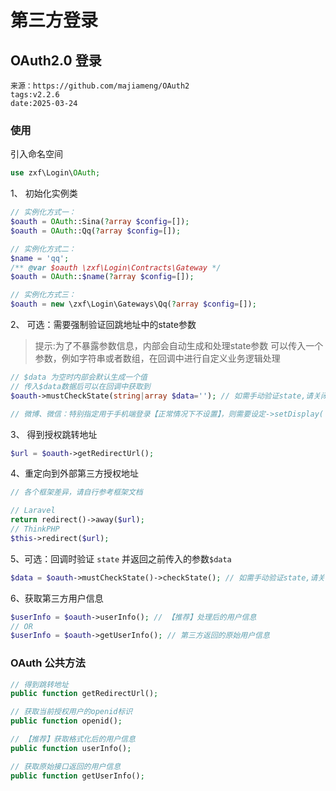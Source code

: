 # 第三方登录

## OAuth2.0 登录

```
来源：https://github.com/majiameng/OAuth2
tags:v2.2.6
date:2025-03-24
```

### 使用

引入命名空间

```php
use zxf\Login\OAuth;
```

1、 初始化实例类

```php
// 实例化方式一：
$oauth = OAuth::Sina(?array $config=[]);
$oauth = OAuth::Qq(?array $config=[]);

// 实例化方式二：
$name = 'qq';
/** @var $oauth \zxf\Login\Contracts\Gateway */
$oauth = OAuth::$name(?array $config=[]);

// 实例化方式三：
$oauth = new \zxf\Login\Gateways\Qq(?array $config=[]);
```

2、 可选：需要强制验证回跳地址中的state参数
> 提示:为了不暴露参数信息，内部会自动生成和处理state参数
> 可以传入一个参数，例如字符串或者数组，在回调中进行自定义业务逻辑处理

```php
// $data 为空时内部会默认生成一个值
// 传入$data数据后可以在回调中获取到
$oauth->mustCheckState(string|array $data=''); // 如需手动验证state,请关闭此行

// 微博、微信：特别指定用于手机端登录【正常情况下不设置】，则需要设定->setDisplay('mobile')
```

3、 得到授权跳转地址

```php
$url = $oauth->getRedirectUrl();
```

4、重定向到外部第三方授权地址

```php
// 各个框架差异，请自行参考框架文档

// Laravel
return redirect()->away($url);
// ThinkPHP
$this->redirect($url);
```

5、可选：回调时验证 `state` 并返回之前传入的参数`$data`

```php
$data = $oauth->mustCheckState()->checkState(); // 如需手动验证state,请关闭此行
```

6、获取第三方用户信息

```php
$userInfo = $oauth->userInfo(); // 【推荐】处理后的用户信息
// OR
$userInfo = $oauth->getUserInfo(); // 第三方返回的原始用户信息
```

### OAuth 公共方法

```php
// 得到跳转地址
public function getRedirectUrl();

// 获取当前授权用户的openid标识
public function openid();

// 【推荐】获取格式化后的用户信息
public function userInfo();

// 获取原始接口返回的用户信息
public function getUserInfo();
```
